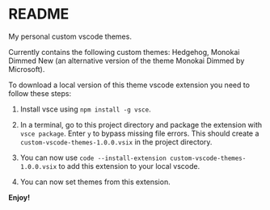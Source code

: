 # README

My personal custom vscode themes.

Currently contains the following custom themes: Hedgehog, Monokai Dimmed New (an alternative version of the theme Monokai Dimmed by Microsoft).

To download a local version of this theme vscode extension you need to follow these steps:

1. Install vsce using `npm install -g vsce`.

2. In a terminal, go to this project directory and package the extension with `vsce package`. Enter `y` to bypass missing file errors. This should create a `custom-vscode-themes-1.0.0.vsix` in the project directory.

3. You can now use `code --install-extension custom-vscode-themes-1.0.0.vsix` to add this extension to your local vscode.

4. You can now set themes from this extension.

**Enjoy!**

